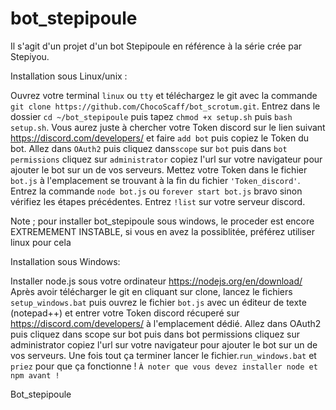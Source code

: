 # bot_stepipoule
Il s'agit d'un projet d'un bot Stepipoule en référence à la série crée par Stepiyou.

Installation sous Linux/unix :

Ouvrez votre terminal `linux` ou `tty` et téléchargez le git avec la commande `git clone https://github.com/ChocoScaff/bot_scrotum.git`. 
Entrez dans le dossier `cd ~/bot_stepipoule` puis tapez `chmod +x setup.sh` puis `bash setup.sh`. 
Vous aurez juste à chercher votre Token discord sur le lien suivant https://discord.com/developers/ et faire `add bot` puis copiez le Token du bot.
Allez dans `OAuth2` puis cliquez dans`scope` sur `bot` puis dans `bot permissions` cliquez sur `administrator` copiez l'url sur votre navigateur pour ajouter le bot sur un de vos serveurs.
Mettez votre Token dans le fichier `bot.js` à l'emplacement se trouvant à la fin du fichier `'Token_discord'`.
Entrez la commande `node bot.js` ou `forever start bot.js` bravo sinon vérifiez les étapes précédentes.
Entrez `!list` sur votre serveur discord.

Note ; pour installer bot_stepipoule sous windows, le proceder est encore EXTREMEMENT INSTABLE, si vous en avez la possiblitée, préférez utiliser linux pour cela

Installation sous Windows:

Installer node.js sous votre ordinateur https://nodejs.org/en/download/
Après avoir télécharger le git en cliquant sur clone, lancez le fichiers `setup_windows.bat` puis ouvrez le fichier `bot.js` avec un éditeur de texte (notepad++) et entrer votre Token discord récuperé sur https://discord.com/developers/  à l'emplacement dédié.
Allez dans OAuth2 puis cliquez dans scope sur bot puis dans bot permissions cliquez sur administrator copiez l'url sur votre navigateur pour ajouter le bot sur un de vos serveurs. Une fois tout ça terminer lancer le fichier.`run_windows.bat` et `priez` pour que ça fonctionne !
`À noter que vous devez installer node et npm avant !`

Bot_stepipoule 

